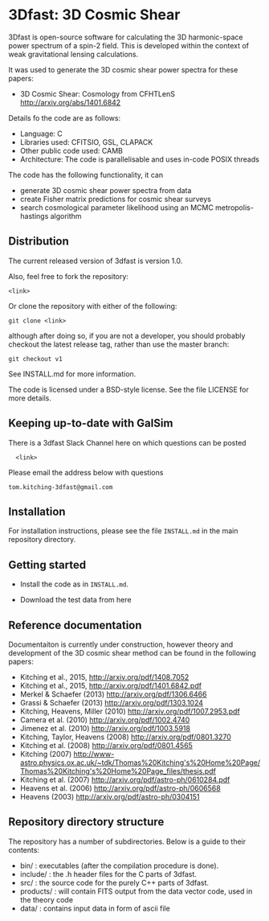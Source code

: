 3Dfast: 3D Cosmic Shear 
===================================================

3Dfast is open-source software for calculating the 3D harmonic-space 
power spectrum of a spin-2 field. This is developed within the context 
of weak gravitational lensing calculations. 

It was used to generate the 3D cosmic shear power spectra for these papers:

- 3D Cosmic Shear: Cosmology from CFHTLenS http://arxiv.org/abs/1401.6842

Details fo the code are as follows:

- Language: C
- Libraries used: CFITSIO, GSL, CLAPACK
- Other public code used: CAMB
- Architecture: The code is parallelisable and uses in-code POSIX threads

The code has the following functionality, it can

- generate 3D cosmic shear power spectra from data
- create Fisher matrix predictions for cosmic shear surveys
- search cosmological parameter likelihood using an MCMC metropolis-hastings algorithm

Distribution
------------

The current released version of 3dfast is version 1.0.  

Also, feel free to fork the repository:

    <link>

Or clone the repository with either of the following:

    git clone <link>

although after doing so, if you are not a developer, you should probably
checkout the latest release tag, rather than use the master branch:

    git checkout v1

See INSTALL.md for more information.

The code is licensed under a BSD-style license.  See the file LICENSE for more
details.

Keeping up-to-date with GalSim
------------------------------

There is a 3dfast Slack Channel here on which questions can be posted

      <link>

Please email the address below with questions

    tom.kitching-3dfast@gmail.com


Installation
------------

For installation instructions, please see the file `INSTALL.md` in the main
repository directory.


Getting started
---------------

* Install the code as in `INSTALL.md`.

* Download the test data from here <link> 

Reference documentation
-----------------------

Documentaiton is currently under construction, however theory and development of the 3D cosmic shear 
method can be found in the following papers: 

- Kitching et al., 2015, http://arxiv.org/pdf/1408.7052
- Kitching et al., 2015, http://arxiv.org/pdf/1401.6842.pdf 	
- Merkel & Schaefer (2013) http://arxiv.org/pdf/1306.6466
- Grassi & Schaefer (2013) http://arxiv.org/pdf/1303.1024
- Kitching, Heavens, Miller (2010) http://arxiv.org/pdf/1007.2953.pdf 
- Camera et al. (2010) http://arxiv.org/pdf/1002.4740
- Jimenez et al. (2010) http://arxiv.org/pdf/1003.5918
- Kitching, Taylor, Heavens (2008) http://arxiv.org/pdf/0801.3270
- Kitching et al. (2008) http://arxiv.org/pdf/0801.4565
- Kitching (2007) http://www-astro.physics.ox.ac.uk/~tdk/Thomas%20Kitching's%20Home%20Page/Thomas%20Kitching's%20Home%20Page_files/thesis.pdf
- Kitching et al. (2007) http://arxiv.org/pdf/astro-ph/0610284.pdf
- Heavens et al. (2006) http://arxiv.org/pdf/astro-ph/0606568
- Heavens (2003) http://arxiv.org/pdf/astro-ph/0304151

Repository directory structure
------------------------------

The repository has a number of subdirectories. Below is a guide to their
contents:

* bin/ :      executables (after the compilation procedure is done).
* include/ :  the .h header files for the C parts of 3dfast.
* src/ :      the source code for the purely C++ parts of 3dfast.
* products/ : will contain FITS output from the data vector code, used in the theory code
* data/ :     contains input data in form of ascii file


